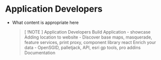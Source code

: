 # Application Developers

- What content is appropriate here

  > [ !NOTE ]
  > Application Developers
Build Application - showcase
Adding location to website - Discover base maps, masquerade, feature services, print proxy, component library react
Enrich your data - OpenSGID, palletjack, API, esri gp tools, pro addins
Documentation


